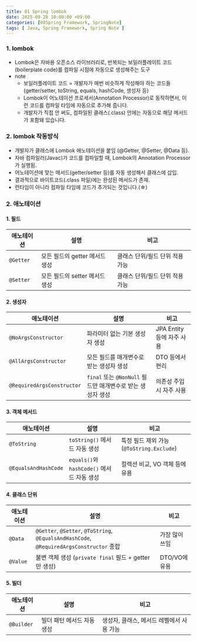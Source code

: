 ```yaml
---
title: 01 Spring lombok
date: 2025-09-28 10:00:00 +09:00
categories: [00Spring Framework, SpringNote]
tags: [ Java, Spring Framework, Spring Note ]
---
```


### 1. lombok 
 - Lombok은 자바용 오픈소스 라이브러리로, 반복되는 보일러플레이트 코드(boilerplate code)를 컴파일 시점에 자동으로 생성해주는 도구
 - note
   - 보일러플레이트 코드 = 개발자가 매번 비슷하게 작성해야 하는 코드들 (getter/setter, toString, equals, hashCode, 생성자 등)
   - Lombok이 어노테이션 프로세서(Annotation Processor)로 동작하면서, 이런 코드를 컴파일 타임에 자동으로 추가해 줍니다.
   - 개발자가 직접 안 써도, 컴파일된 클래스(.class) 안에는 자동으로 해당 메서드가 포함돼 있습니다.

### 2. lombok 작동방식
 - 개발자가 클래스에 Lombok 애노테이션을 붙임 (@Getter, @Setter, @Data 등).
 - 자바 컴파일러(Javac)가 코드를 컴파일할 때, Lombok의 Annotation Processor가 실행됨.
 - 어노테이션에 맞는 메서드(getter/setter 등)를 자동 생성해서 클래스에 삽입.
 - 결과적으로 바이트코드(.class 파일)에는 완성된 메서드가 존재.
 - 런타임이 아니라 컴파일 타임에 코드가 추가되는 것입니다.(☆)

### 2. 애노테이션
#### 1. 필드

| 애노테이션     | 설명                   | 비고                 |
| --------- | -------------------- | ------------------ |
| `@Getter` | 모든 필드의 getter 메서드 생성 | 클래스 단위/필드 단위 적용 가능 |
| `@Setter` | 모든 필드의 setter 메서드 생성 | 클래스 단위/필드 단위 적용 가능 |

#### 2. 생성자

| 애노테이션                      | 설명                                        | 비고                  |
| -------------------------- | ----------------------------------------- | ------------------- |
| `@NoArgsConstructor`       | 파라미터 없는 기본 생성자 생성                         | JPA Entity 등에 자주 사용 |
| `@AllArgsConstructor`      | 모든 필드를 매개변수로 받는 생성자 생성                    | DTO 등에서 편리          |
| `@RequiredArgsConstructor` | `final` 또는 `@NonNull` 필드만 매개변수로 받는 생성자 생성 | 의존성 주입 시 자주 사용      |

#### 3. 객체 메서드

| 애노테이션                | 설명                                 | 비고                                |
| -------------------- | ---------------------------------- | --------------------------------- |
| `@ToString`          | `toString()` 메서드 자동 생성             | 특정 필드 제외 가능 (`@ToString.Exclude`) |
| `@EqualsAndHashCode` | `equals()`와 `hashCode()` 메서드 자동 생성 | 컬렉션 비교, VO 객체 등에 유용               |

#### 4. 클래스 단위

| 애노테이션    | 설명                                                                                     | 비고         |
| -------- | -------------------------------------------------------------------------------------- | ---------- |
| `@Data`  | `@Getter`, `@Setter`, `@ToString`, `@EqualsAndHashCode`, `@RequiredArgsConstructor` 종합 | 가장 많이 쓰임   |
| `@Value` | 불변 객체 생성 (`private final` 필드 + getter만 생성)                                             | DTO/VO에 유용 |

#### 5. 빌더

| 애노테이션      | 설명              | 비고                       |
| ---------- | --------------- | ------------------------ |
| `@Builder` | 빌더 패턴 메서드 자동 생성 | 생성자, 클래스, 메서드 레벨에서 사용 가능 |


